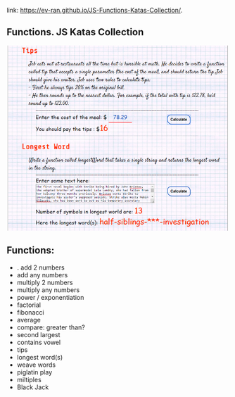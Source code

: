link:  https://ev-ran.github.io/JS-Functions-Katas-Collection/.
## Functions. JS Katas Collection
 
![-](images/functions_interface.png)

## Functions:
* . add 2 numbers
*  add  any numbers
*  multiply 2 numbers
*  multiply  any numbers
*  power / exponentiation
*  factorial
*  fibonacci 
* average
*  compare: greater than?
*  second largest 
*  contains vowel
* tips
*  longest word(s)
*  weave words
*  piglatin play
*  miltiples
* Black Jack
